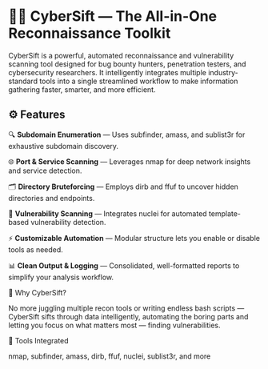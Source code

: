 # 🕵️‍♂️ CyberSift — The All-in-One Reconnaissance Toolkit

CyberSift is a powerful, automated reconnaissance and vulnerability scanning tool designed for bug bounty hunters, penetration testers, and cybersecurity researchers.
It intelligently integrates multiple industry-standard tools into a single streamlined workflow to make information gathering faster, smarter, and more efficient.

## ⚙️ Features

🔍 **Subdomain Enumeration** — Uses subfinder, amass, and sublist3r for exhaustive subdomain discovery.

🌐 **Port & Service Scanning** — Leverages nmap for deep network insights and service detection.

🗂️ **Directory Bruteforcing** — Employs dirb and ffuf to uncover hidden directories and endpoints.

🧩 **Vulnerability Scanning** — Integrates nuclei for automated template-based vulnerability detection.

⚡ **Customizable Automation** — Modular structure lets you enable or disable tools as needed.

📊 **Clean Output & Logging** — Consolidated, well-formatted reports to simplify your analysis workflow.

🚀 Why CyberSift?

No more juggling multiple recon tools or writing endless bash scripts — CyberSift sifts through data intelligently, automating the boring parts and letting you focus on what matters most — finding vulnerabilities.

🧠 Tools Integrated

nmap, subfinder, amass, dirb, ffuf, nuclei, sublist3r, and more
